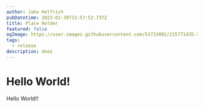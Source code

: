 ```yaml
---
author: Jake Helfrich
pubDatetime: 2023-01-30T15:57:52.737Z
title: Place Holder
featured: false
ogImage: https://user-images.githubusercontent.com/53733092/215771435-25408246-2309-4f8b-a781-1f3d93bdf0ec.png
tags:
  - release
description: deez
---
```


# Hello World!

Hello World!!
